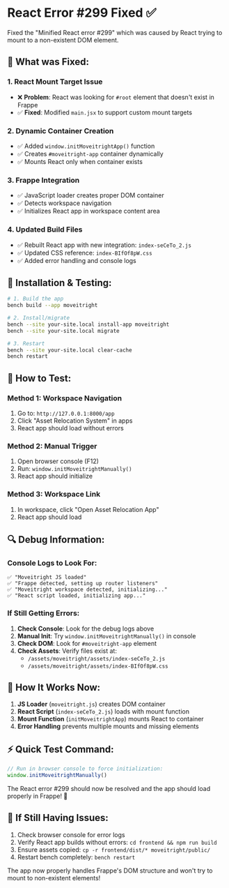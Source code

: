 # React Error #299 Fixed ✅

Fixed the "Minified React error #299" which was caused by React trying to mount to a non-existent DOM element.

## 🔧 What was Fixed:

### 1. **React Mount Target Issue**
- ❌ **Problem**: React was looking for `#root` element that doesn't exist in Frappe
- ✅ **Fixed**: Modified `main.jsx` to support custom mount targets

### 2. **Dynamic Container Creation**  
- ✅ Added `window.initMoveitrightApp()` function
- ✅ Creates `#moveitright-app` container dynamically
- ✅ Mounts React only when container exists

### 3. **Frappe Integration**
- ✅ JavaScript loader creates proper DOM container
- ✅ Detects workspace navigation
- ✅ Initializes React app in workspace content area

### 4. **Updated Build Files**
- ✅ Rebuilt React app with new integration: `index-seCeTo_2.js`
- ✅ Updated CSS reference: `index-BIfOf8pW.css`
- ✅ Added error handling and console logs

## 🚀 Installation & Testing:

```bash
# 1. Build the app
bench build --app moveitright

# 2. Install/migrate
bench --site your-site.local install-app moveitright
bench --site your-site.local migrate

# 3. Restart
bench --site your-site.local clear-cache
bench restart
```

## 🎯 How to Test:

### **Method 1: Workspace Navigation**
1. Go to: `http://127.0.0.1:8000/app`
2. Click "Asset Relocation System" in apps
3. React app should load without errors

### **Method 2: Manual Trigger**
1. Open browser console (F12)
2. Run: `window.initMoveitrightManually()`
3. React app should initialize

### **Method 3: Workspace Link**
1. In workspace, click "Open Asset Relocation App"
2. React app should load

## 🔍 Debug Information:

### **Console Logs to Look For:**
```
✅ "Moveitright JS loaded"
✅ "Frappe detected, setting up router listeners"
✅ "Moveitright workspace detected, initializing..."
✅ "React script loaded, initializing app..."
```

### **If Still Getting Errors:**

1. **Check Console**: Look for the debug logs above
2. **Manual Init**: Try `window.initMoveitrightManually()` in console
3. **Check DOM**: Look for `#moveitright-app` element
4. **Check Assets**: Verify files exist at:
   - `/assets/moveitright/assets/index-seCeTo_2.js`
   - `/assets/moveitright/assets/index-BIfOf8pW.css`

## 🎯 How It Works Now:

1. **JS Loader** (`moveitright.js`) creates DOM container
2. **React Script** (`index-seCeTo_2.js`) loads with mount function
3. **Mount Function** (`initMoveitrightApp`) mounts React to container
4. **Error Handling** prevents multiple mounts and missing elements

## ⚡ Quick Test Command:

```javascript
// Run in browser console to force initialization:
window.initMoveitrightManually()
```

The React error #299 should now be resolved and the app should load properly in Frappe! 🎉

## 🐛 If Still Having Issues:

1. Check browser console for error logs
2. Verify React app builds without errors: `cd frontend && npm run build`
3. Ensure assets copied: `cp -r frontend/dist/* moveitright/public/`
4. Restart bench completely: `bench restart`

The app now properly handles Frappe's DOM structure and won't try to mount to non-existent elements!
